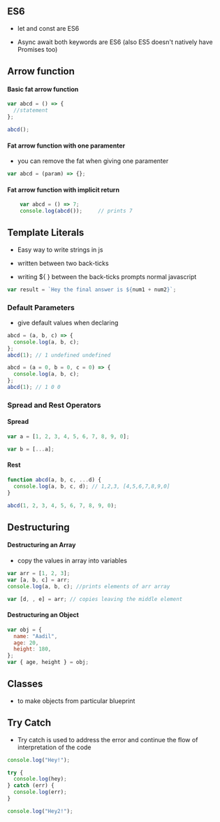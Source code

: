## ES6

- let and const are ES6

- Async await both keywords are ES6 (also ES5 doesn't natively have Promises too)

## Arrow function

#### Basic fat arrow function

```js
var abcd = () => {
  //statement
};

abcd();
```

#### Fat arrow function with one paramenter

- you can remove the fat when giving one paramenter

```js
var abcd = (param) => {};
```

#### Fat arrow function with implicit return

```js
    var abcd = () => 7;
    console.log(abcd());     // prints 7
```

## Template Literals

- Easy way to write strings in js

- written between two back-ticks

- writing ${ } between the back-ticks prompts normal javascript

```js
var result = `Hey the final answer is ${num1 + num2}`;
```

### Default Parameters

- give default values when declaring

```js
abcd = (a, b, c) => {
  console.log(a, b, c);
};
abcd(1); // 1 undefined undefined
```

```js
abcd = (a = 0, b = 0, c = 0) => {
  console.log(a, b, c);
};
abcd(1); // 1 0 0
```

### Spread and Rest Operators

#### Spread

```js
var a = [1, 2, 3, 4, 5, 6, 7, 8, 9, 0];

var b = [...a];
```

#### Rest

```js
function abcd(a, b, c, ...d) {
  console.log(a, b, c, d); // 1,2,3, [4,5,6,7,8,9,0]
}

abcd(1, 2, 3, 4, 5, 6, 7, 8, 9, 0);
```

## Destructuring

#### Destructuring an Array

- copy the values in array into variables

```js
var arr = [1, 2, 3];
var [a, b, c] = arr;
console.log(a, b, c); //prints elements of arr array

var [d, , e] = arr; // copies leaving the middle element
```

#### Destructuring an Object

```js
var obj = {
  name: "Aadil",
  age: 20,
  height: 180,
};
var { age, height } = obj;
```

## Classes

- to make objects from particular blueprint

## Try Catch

- Try catch is used to address the error and continue the flow of interpretation of the code

```js
console.log("Hey!");

try {
  console.log(hey);
} catch (err) {
  console.log(err);
}

console.log("Hey2!");
```
